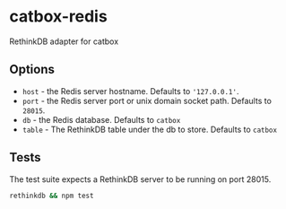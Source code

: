 catbox-redis
============

RethinkDB adapter for catbox

## Options

- `host` - the Redis server hostname. Defaults to `'127.0.0.1'`.
- `port` - the Redis server port or unix domain socket path. Defaults to `28015`.
- `db` - the Redis database. Defaults to `catbox`
- `table` - The RethinkDB table under the db to store. Defaults to `catbox`

## Tests

The test suite expects a RethinkDB server to be running on port 28015.

```sh
rethinkdb && npm test
```
